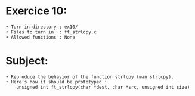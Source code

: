 # Exercice 10:
	• Turn-in directory : ex10/
	• Files to turn in  : ft_strlcpy.c
	• Allowed functions : None
# Subject:
	• Reproduce the behavior of the function strlcpy (man strlcpy).
	• Here’s how it should be prototyped :
		unsigned int ft_strlcpy(char *dest, char *src, unsigned int size)
